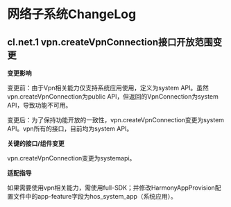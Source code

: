 # 网络子系统ChangeLog

## cl.net.1 vpn.createVpnConnection接口开放范围变更

**变更影响**

变更前：由于Vpn相关能力仅支持系统应用使用，定义为system API。虽然vpn.createVpnConnection为public API，但返回的VpnConnection为system API，导致功能不可用。

变更后：为了保持功能开放的一致性，vpn.createVpnConnection变更为system API。vpn所有的接口，目前均为system API。

**关键的接口/组件变更**

vpn.createVpnConnection变更为systemapi。

**适配指导**

如果需要使用vpn相关能力，需使用full-SDK；并修改HarmonyAppProvision配置文件中的app-feature字段为hos_system_app（系统应用）。

<!--no_check-->